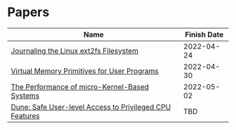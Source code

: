 # Papers

| Name | Finish Date |
| ---- | ----------- |
| [Journaling the Linux ext2fs Filesystem](https://www.cs.miami.edu/~burt/learning/Csc521.081/docs/paper.aw.pdf) | 2022-04-24 |
| [Virtual Memory Primitives for User Programs](https://dl.acm.org/doi/10.1145/106972.106984) | 2022-04-30 |
| [The Performance of micro-Kernel-Based Systems](https://dl.acm.org/doi/10.1145/268998.266660) | 2022-05-02 |
| [Dune: Safe User-level Access to Privileged CPU Features](https://dl.acm.org/doi/10.5555/2387880.2387913) | TBD |
